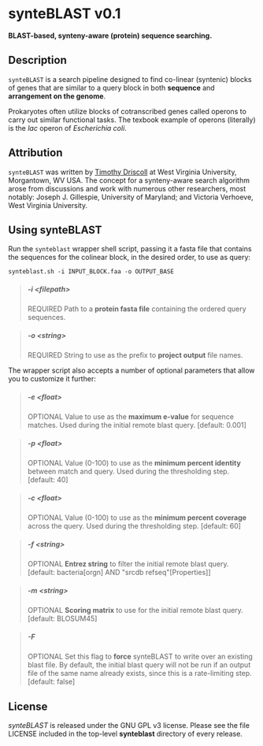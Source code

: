 # synteBLAST v0.1
**BLAST-based, synteny-aware (protein) sequence searching.**


## Description
`synteBLAST` is a search pipeline designed to find co-linear (syntenic) blocks of genes that are similar to a query block in both **sequence** and **arrangement on the genome**.

Prokaryotes often utilize blocks of cotranscribed genes called operons to carry out similar functional tasks. The texbook example of operons (literally) is the *lac* operon of *Escherichia coli*.


## Attribution
`synteBLAST` was written by [Timothy Driscoll](http://www.driscollMML.com/) at West Virginia University, Morgantown, WV USA. The concept for a synteny-aware search algorithm arose from discussions and work with numerous other researchers, most notably: Joseph J. Gillespie, University of Maryland; and Victoria Verhoeve, West Virginia University.


## Using synteBLAST

Run the `synteblast` wrapper shell script, passing it a fasta file that contains the sequences for the colinear block, in the desired order, to use as query:

`synteblast.sh -i INPUT_BLOCK.faa -o OUTPUT_BASE`

> ##### -i \<*filepath*\>
> REQUIRED
> Path to a **protein fasta file** containing the ordered query sequences.

> ##### -o \<*string*\>
> REQUIRED
> String to use as the prefix to **project output** file names.


The wrapper script also accepts a number of optional parameters that allow you to customize it further:

> ##### -e \<*float*\>
> OPTIONAL
> Value to use as the **maximum e-value** for sequence matches. Used during the initial remote blast query. [default: 0.001]

> ##### -p \<*float*\>
> OPTIONAL
> Value (0-100) to use as the **minimum percent identity** between match and query. Used during the thresholding step. [default: 40]

> ##### -c \<*float*\>
> OPTIONAL
> Value (0-100) to use as the **minimum percent coverage** across the query. Used during the thresholding step. [default: 60]

> ##### -f \<*string*\>
> OPTIONAL
> **Entrez string** to filter the initial remote blast query. [default: bacteria[orgn] AND "srcdb refseq"[Properties]]

> ##### -m \<*string*\>
> OPTIONAL
> **Scoring matrix** to use for the initial remote blast query. [default: BLOSUM45]

> ##### -F
> OPTIONAL
> Set this flag to **force** synteBLAST to write over an existing blast file. By default, the initial blast query will not be run if an output file of the same name already exists, since this is a rate-limiting step. [default: false]


## License
*synteBLAST* is released under the GNU GPL v3 license. Please see the file LICENSE included in the top-level **synteblast** directory of every release.
